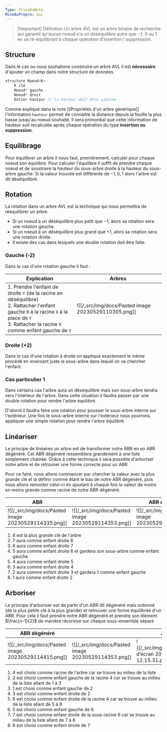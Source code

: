 ```yaml
---
Type: PriseDeNote
MiseAuPropre: oui
---
```


>[!important] Définition
>Un arbre AVL est un arbre binaire de recherche qui garantit qu'aucun noeud n'a un déséquilibre autre que $-1$, $0$ ou $1$ en se ré-équilibrant à chaque opération d’insertion / suppression.

## Structure
Dans le cas ou nous souhaitons construire un arbre AVL il est **nécessaire** d'ajouter un champ dans notre structure de données.

```cpp
structure Noeud<K> 
	K clé 
	Noeud* gauche 
	Noeud* droit 
	Entier hauteur // la hauteur doit être ajoutée
```

Comme expliqué dans la note [[Propriétés d'un arbre générique]] l'information `hauteur` permet de connaitre la distance depuis la feuille la plus basse jusqu'au noeud souhaité. Il sera primordial que cette information de hauteur soit recalculée après chaque opération du type **insertion ou suppression**.

## Equilibrage
Pour équilibrer un arbre il nous faut, premièrement, calculer pour chaque noeud son équilibre. Pour calculer l'équilibre il suffit de prendre chaque noeud et de soustraire la hauteur du sous-arbre droite à la hauteur du sous-arbre gauche. Si la valeur trouvée est différente de $-1, 0, 1$ alors l'arbre est dit déséquilibré.

## Rotation
La rotation dans un arbre AVL est la technique qui nous permettra de rééquilibrer un arbre. 
- Si un noeud à un déséquilibre plus petit que $-1$, alors sa rotation sera une rotation gauche.
- Si un noeud à un déséquilibre plus grand que $+1$, alors sa rotation sera une rotation droite.
- Il existe des cas dans lesquels une double rotation doit être faite.

### Gauche (-2)
Dans le cas d'une rotation gauche il faut : 

| Explication | Arbres |
| ----------- | ------ |
|1. Prendre l'enfant de droite `Y` (de la racine en déséquilibre)<br>2. Rattacher l'enfant gauche `B` à la racine `X` à la place de `Y`<br>3. Rattacher la racine `X` comme enfant gauche de `Y`|![[/_src/img/docs/Pasted image 20230529110305.png]]|

### Droite (+2)
Dans le cas d'une rotation à droite on applique exactement le même procédé en inversant juste le sous-arbre dans lequel on va chercher l'enfant.

### Cas particulier 1
Dans certains cas l'arbre aura un déséquilibre mais son sous-arbre tendra vers l'intérieur de l'arbre. Dans cette situation il faudra passer par une double rotation pour rendre l'arbre équilibré.

D'abord il faudra faire une rotation pour pousser le sous-arbre interne sur l'extérieur. Une fois le sous-arbre interne sur l'extérieur nous pourrons appliquer une simple rotation pour rendre l'arbre équilibré.

## Linéariser
Le principe de linéaires un arbre est de transformer notre ABR en un ABR dégénéré. Cet ABR dégénéré ressemblera grandement à une liste simplement chainée. Grâce à cette technique il sera possible d'arboriser notre arbre et de retrouver une forme correcte pour un ABR.

Pour ce faire, nous allons commencer par chercher la valeur avec la plus grande clé et la définir comme étant le bas de notre ABR dégénéré, puis nous allons remonter celui-ci en ajoutant à chaque fois la valeur de moins en moins grande comme racine de notre ABR dégénéré.

| ABR |     | ABR dégénéré |
| --- | --- | ------------ |
|![[/_src/img/docs/Pasted image 20230529114335.png]]|![[/_src/img/docs/Pasted image 20230529114353.png]]|![[/_src/img/docs/Pasted image 20230529114415.png]]|

1. 8 est la plus grande clé de l'arbre
2. 7 aura comme enfant droite 8
3. 6 aura comme enfant droite 7
4. 5 aura comme enfant droite 6 et gardera son sous-arbre comme enfant gauche
5. 4 aura comme enfant droite 5
6. 3 aura comme enfant droite 4
7. 2 aura comme enfant droite 3 et gardera 1 comme enfant gauche
8. 1 aura comme enfant droite 2

## Arboriser
Le principe d'arboriser est de partir d'un ABR dit dégénéré mais ordonné (de la plus petite clé à la plus grande) et retrouver une forme équilibrée d'un ABR. Pour cela il faut prendre notre ABR dégénéré et prendre son élément $\frac{n-1}{2}$ de manière récursive sur chaque sous-ensemble séparé

| ABR dégénéré |     | ABR |
| ------------ | --- | --- |
|![[/_src/img/docs/Pasted image 20230529114415.png]]|![[/_src/img/docs/Pasted image 20230529114353.png]]|![[/_src/img/docs/Capture d’écran 2023-05-29 à 12.15.31.png]]|

1. 4 est choisi comme racine de l'arbre car se trouve au milieu de la liste
2. 2 est choisi comme enfant gauche de la racine 4 car se trouve au milieu de la liste allant de 1 à 3
3. 1 est choisi comme enfant gauche de 2
4. 3 est choisi comme enfant droite de 2
5. 6 est choisi comme enfant droite de la racine 4 car se trouve au milieu de la liste allant de 5 à 8
6. 5 est choisi comme enfant gauche de 6
7. 7 est choisi comme enfant droite de la sous-racine 6 car se trouve au milieu de la liste allant de 7 à 8
8. 8 est choisi comme enfant droite de 7